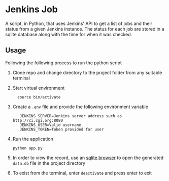# Jenkins Job

A script, in Python, that uses Jenkins' API to get a list of jobs and 
their status from a given Jenkins instance. The status for each job 
are stored in a sqlite database along with the time for when it was
 checked.

## Usage

Following the following process to run the python script

1. Clone repo and change directory to the project folder from 
any suitable terminal

2. Start virtual environment
    ```text
      source bin/activate
    ```
    
3. Create a `.env` file and provide the following environment variable
    ```text
       JENKINS_SERVER=Jenkins server address such as http://ci.cgi.org:8080
       JENKINS_USER=Valid username
       JENKINS_TOKEN=Token provided for user
    ```

4. Run the application
    ```text
    python app.py
    ```

5. In order to view the record, use an [sqlite browser](http://sqlitebrowser.org/)
   to open the generated `data.db` file in the project directory
   
6. To exist from the terminal, enter `deactivate` and press enter to exit
    